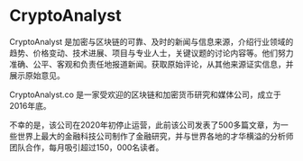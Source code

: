 # CryptoAnalyst

CryptoAnalyst 是加密与区块链的可靠、及时的新闻与信息来源，介绍行业领域的趋势、价格变动、技术进展、项目与专业人士，关键议题的讨论内容等。他们努力准确、公平、客观和负责任地报道新闻。获取原始评论，从其他来源证实信息，并展示原始意见。

CryptoAnalyst.co 是一家受欢迎的区块链和加密货币研究和媒体公司，成立于2016年底。

不幸的是，该公司在2020年初停止运营，此前该公司发表了500多篇文章，为一些世界上最大的金融科技公司制作了金融研究，并与世界各地的才华横溢的分析师团队合作，每月吸引超过150，000名读者。
